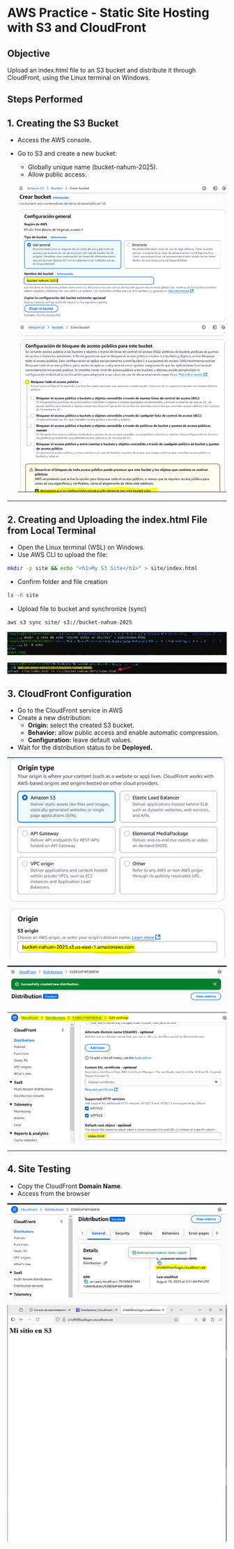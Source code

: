 # AWS Practice - Static Site Hosting with S3 and CloudFront

## Objective
Upload an index.html file to an S3 bucket and distribute it through CloudFront, using the Linux terminal on Windows.

## Steps Performed

## 1. Creating the S3 Bucket
- Access the AWS console. 
- Go to S3 and create a new bucket:
    - Globally unique name (bucket-nahum-2025).
    - Allow public access.
    
    ![buckets3](images/2.PNG)
    ![access](images/3.PNG)

---

## 2. Creating and Uploading the index.html File from Local Terminal
- Open the Linux terminal (WSL) on Windows.
- Use AWS CLI to upload the file:

```bash
mkdir -p site && echo "<h1>My S3 Site</h1>" > site/index.html
```
- Confirm folder and file creation
```bash
ls -R site
```
- Upload file to bucket and synchronize (sync)
```bash
aws s3 sync site/ s3://bucket-nahum-2025
```

![Making file](images/1.PNG)

![Index Upload](images/4.PNG)

## 3. CloudFront Configuration
- Go to the CloudFront service in AWS
- Create a new distribution:
    - **Origin:** select the created S3 bucket.
    - **Behavior:** allow public access and enable automatic compression.
    - **Configuration:** leave default values.
- Wait for the distribution status to be **Deployed.**

![Cloudfront](images/5.PNG)

![Distribution Creation](images/6.PNG)

![Add Index to Root Object](images/8.PNG)

---

## 4. Site Testing
- Copy the CloudFront **Domain Name**.
- Access from the browser

![Copy the Domain name.](images/7.PNG)

![Access from the browser](images/9.PNG)